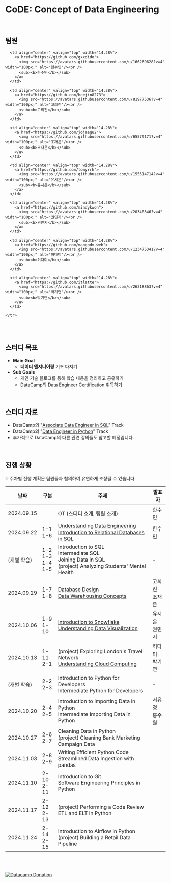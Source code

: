 # CoDE: Concept of Data Engineering

<br>

## 팀원

<table>
  <tbody>
    <tr>
      
      <td align="center" valign="top" width="14.28%">
        <a href="https://github.com/gxxdido">
          <img src="https://avatars.githubusercontent.com/u/166269628?v=4" width="100px;" alt="한수민"/><br />
          <sub><b>한수민</b></sub>
        </a>
      </td>
      
      <td align="center" valign="top" width="14.28%">
        <a href="https://github.com/heejin8273">
          <img src="https://avatars.githubusercontent.com/u/81977536?v=4" width="100px;" alt="고희진"/><br />
          <sub><b>고희진</b></sub>
        </a>
      </td>
      
      <td align="center" valign="top" width="14.28%">
        <a href="https://github.com/jojaegu2">
          <img src="https://avatars.githubusercontent.com/u/65579171?v=4" width="100px;" alt="조재은"/><br />
          <sub><b>조재은</b></sub>
        </a>
      </td>

      <td align="center" valign="top" width="14.28%">
        <a href="https://github.com/tomyrrh">
          <img src="https://avatars.githubusercontent.com/u/155514714?v=4" width="100px;" alt="유시은"/><br />
          <sub><b>유시은</b></sub>
        </a>
      </td>

      <td align="center" valign="top" width="14.28%">
        <a href="https://github.com/mindykwon">
          <img src="https://avatars.githubusercontent.com/u/20348346?v=4" width="100px;" alt="권민지"/><br />
          <sub><b>권민지</b></sub>
        </a>
      </td>

      <td align="center" valign="top" width="14.28%">
        <a href="https://github.com/mangodm-web">
          <img src="https://avatars.githubusercontent.com/u/123475341?v=4" width="100px;" alt="허다미"/><br />
          <sub><b>허다미</b></sub>
        </a>
      </td>

      <td align="center" valign="top" width="14.28%">
        <a href="https://github.com/itlatte">
          <img src="https://avatars.githubusercontent.com/u/26318863?v=4" width="100px;" alt="박기연"/><br />
          <sub><b>박기연</b></sub>
        </a>
      </td>
      
    </tr>
  </tbody>
</table>

<br>

## 스터디 목표

- **Main Goal**
    - **데이터 엔지니어링** 기초 다지기
- **Sub Goals**
    - 개인 기술 블로그를 통해 학습 내용을 정리하고 공유하기
    - DataCamp의 Data Engineer Certification 취득하기

<br>

## 스터디 자료
- DataCamp의 "[Associate Data Engineer in SQL](https://www.datacamp.com/tracks/associate-data-engineer-in-sql)" Track
- DataCamp의 "[Data Engineer in Python](https://www.datacamp.com/tracks/data-engineer-in-python)" Track
- 추가적으로 DataCamp의 다른 관련 강의들도 참고할 예정입니다.

<br>

## 진행 상황

💡 주차별 진행 계획은 팀원들과 협의하여 유연하게 조정될 수 있습니다.

| 날짜 | 구분 | 주제 | 발표자 |
| ----- | ---- | ----- | -------- | 
| 2024.09.15 |  | OT (스터디 소개, 팀원 소개) | 한수민 |
| 2024.09.22 | 1-1<br>1-6 | [Understanding Data Engineering](https://gxxdido.notion.site/1092a592d9ba80efb43febd750aa03dc)<br>[Introduction to Relational Databases in SQL](https://gxxdido.notion.site/007b53e9af104d8682176501ab267381) | 한수민 |
| (개별 학습) | 1-2<br>1-3<br>1-4<br>1-5 | Introduction to SQL<br>Intermediate SQL<br>Joining Data in SQL<br>(project) Analyzing Students' Mental Health | - | 
| 2024.09.29 | 1-7<br>1-8 | [Database Design](https://heejingo.tistory.com/86)<br>[Data Warehousing Concepts](https://stellar-cathedral-a02.notion.site/Data-Warehousing-Concepts-10fe2d0e19f780909b48fcace6b7cbf9) | 고희진<br>조재은 | 
| 2024.10.06 | 1-9<br>1-10 | [Introduction to Snowflake](https://tomyrrh.tistory.com/17)<br>[Understanding Data Visualization](https://mindykwon.notion.site/Understanding-Data-Visualization-11622d0d32c28059a511d75c660fb533) | 유시은<br>권민지 | 
| 2024.10.13 | 1-11<br>2-1 | (project) Exploring London's Travel Network<br>[Understanding Cloud Computing](https://kiyeon2u.tistory.com/4) | 허다미<br>박기연 | 
| (개별 학습) | 2-2<br>2-3 | Introduction to Python for Developers<br>Intermediate Python for Developers | - | 
| 2024.10.20 | 2-4<br>2-5 | Introduction to Importing Data in Python<br>Intermediate Importing Data in Python | 서유정<br>홍주원 | 
| 2024.10.27 | 2-6<br>2-7 | Cleaning Data in Python<br>(project) Cleaning Bank Marketing Campaign Data |  | 
| 2024.11.03 | 2-8<br>2-9 | Writing Efficient Python Code<br>Streamlined Data Ingestion with pandas |  | 
| 2024.11.10 | 2-10<br>2-11 | Introduction to Git<br>Software Engineering Principles in Python |  | 
| 2024.11.17 | 2-12<br>2-13 | (project) Performing a Code Review<br>ETL and ELT in Python |  | 
| 2024.11.24 | 2-14<br>2-15 | Introduction to Airflow in Python<br>(project) Building a Retail Data Pipeline|  | 

<br><br>

<a href="https://www.datacamp.com/donates">
    <img src="https://drive.google.com/uc?export=view&id=1owpmh47tX5ldtqU08LUkCIboeBlXfUbc" alt="Datacamp Donation">
</a>
